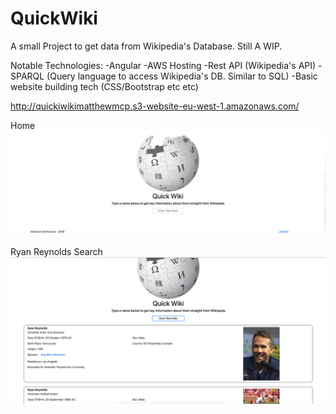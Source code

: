 


# QuickWiki

A small Project to get data from Wikipedia's Database. Still A WIP.

Notable Technologies:
  -Angular
  -AWS Hosting
  -Rest API (Wikipedia's API)
  -SPARQL (Query language to access Wikipedia's DB. Similar to SQL)
  -Basic website building tech (CSS/Bootstrap etc etc)


http://quickiwikimatthewmcp.s3-website-eu-west-1.amazonaws.com/


Home
![alt text](https://github.com/MatthewMcP/QuickWiki/blob/master/Photos/Home.png)


Ryan Reynolds Search
![alt text](https://github.com/MatthewMcP/QuickWiki/blob/master/Photos/Ryan%20Reynolds.png)
